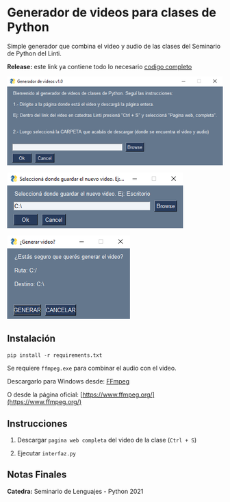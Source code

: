 # Generador de videos para clases de Python

Simple generador que combina el video y audio de las clases del Seminario de Python del Linti.

**Release:** este link ya contiene todo lo necesario [codigo completo](https://github.com/cosme12/generador_video_clases/releases/download/v1.0/generador_video_clases.zip)


![imagen1](https://raw.githubusercontent.com/cosme12/generador_video_clases/master/imagenes/imagen1.png)

![imagen2](https://raw.githubusercontent.com/cosme12/generador_video_clases/master/imagenes/imagen2.png)

![imagen3](https://raw.githubusercontent.com/cosme12/generador_video_clases/master/imagenes/imagen3.png)


## Instalación

```pip install -r requirements.txt```

Se requiere `ffmpeg.exe` para combinar el audio con el video.

Descargarlo para Windows desde: [FFmpeg](https://www.gyan.dev/ffmpeg/builds/ffmpeg-git-full.7z) 

O desde la página oficial: [https://www.ffmpeg.org/](https://www.ffmpeg.org/)


## Instrucciones

1. Descargar `pagina web completa` del video de la clase (`Ctrl + S`)

2. Ejecutar `interfaz.py`


## Notas Finales

**Catedra:** Seminario de Lenguajes - Python 2021
